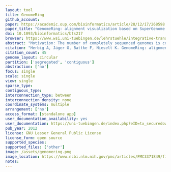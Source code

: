 ```yaml
---
layout: tool 
title: GenomeRing
github_account: 
paper: https://academic.oup.com/bioinformatics/article/28/12/i7/268598
paper_title: "GenomeRing: alignment visualization based on SuperGenome coordinates"
doi: 10.1093/bioinformatics/bts217
browser: https://www.wsi.uni-tuebingen.de/lehrstuehle/integrative-transkriptomik/software/genomering/
abstract: "Motivation: The number of completely sequenced genomes is continuously rising, allowing for comparative analyses of genomic variation. Such analyses are often based on whole-genome alignments to elucidate structural differences arising from insertions, deletions or from rearrangement events. Computational tools that can visualize genome alignments in a meaningful manner are needed to help researchers gain new insights into the underlying data. Such visualizations typically are either realized in a linear fashion as in genome browsers or by using a circular approach, where relationships between genomic regions are indicated by arcs. Both methods allow for the integration of additional information such as experimental data or annotations. However, providing a visualization that still allows for a quick and comprehensive interpretation of all important genomic variations together with various supplemental data, which may be highly heterogeneous, remains a challenge. Results: Here, we present two complementary approaches to tackle this problem. First, we propose the SuperGenome concept for the computation of a common coordinate system for all genomes in a multiple alignment. This coordinate system allows for the consistent placement of genome annotations in the presence of insertions, deletions and rearrangements. Second, we present the GenomeRing visualization that, based on the SuperGenome, creates an interactive overview visualization of the multiple genome alignment in a circular layout. We demonstrate our methods by applying them to an alignment of Campylobacter jejuni strains for the discovery of genomic islands as well as to an alignment of Helicobacter pylori, which we visualize in combination with gene expression data. Availability: GenomeRing and example data is available at http://it.inf.uni-tuebingen.de/software/genomering/"
citation: "Herbig A, Jäger G, Battke F, Nieselt K. GenomeRing: alignment visualization based on SuperGenome coordinates. Bioinformatics. academic.oup.com; 2012;28: i7–15."
citation_count: 45
genome_layout: circular
partition: ['segregated', 'contiguous']
abstraction: ['no']
focus: single
scale: single
view: single
sparse_type: 
contiguous_type: 
interconnection_type: between
interconnection_density: none
coordinate_systems: multiple
arrangement: ['no']
access_format: [standalone app]
user_documentation_availability: yes
user_documentation: https://uni-tuebingen.de/index.php?eID=tx_securedownloads&p=156756&u=0&g=0&t=1564721933&hash=75c3bc2982100e01b583263ea77447020e61d401&file=/fileadmin/Uni_Tuebingen/Fakultaeten/InfoKogni/WSI/IntegTranskript/Softwareprojekte/GenomeRing/howto.pdf
pub_year: 2012
license: GNU Lesser General Public License
license_form: open source
supported_species: 
supported_files: ['other']
image: /assets/genomering.png
image_location: https://www.ncbi.nlm.nih.gov/pmc/articles/PMC3371849/figure/F7/
notes: 
---
```

